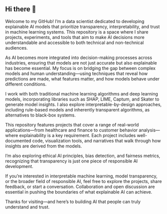 ## Hi there 👋

Welcome to my GitHub! I’m a data scientist dedicated to developing explainable AI models that prioritize transparency, interpretability, and trust in machine learning systems. This repository is a space where I share projects, experiments, and tools that aim to make AI decisions more understandable and accessible to both technical and non-technical audiences.

As AI becomes more integrated into decision-making processes across industries, ensuring that models are not just accurate but also explainable has become essential. My focus is on bridging the gap between complex models and human understanding—using techniques that reveal how predictions are made, what features matter, and how models behave under different conditions.

I work with both traditional machine learning algorithms and deep learning models, incorporating libraries such as SHAP, LIME, Captum, and Skater to generate model insights. I also explore interpretable-by-design approaches, including rule-based models and inherently transparent algorithms, as alternatives to black-box systems.

This repository features projects that cover a range of real-world applications—from healthcare and finance to customer behavior analysis—where explainability is a key requirement. Each project includes well-documented code, visualization tools, and narratives that walk through how insights are derived from the models.

I’m also exploring ethical AI principles, bias detection, and fairness metrics, recognizing that transparency is just one piece of responsible AI development.

If you’re interested in interpretable machine learning, model transparency, or the broader field of responsible AI, feel free to explore the projects, share feedback, or start a conversation. Collaboration and open discussion are essential in pushing the boundaries of what explainable AI can achieve.

Thanks for visiting—and here’s to building AI that people can truly understand and trust.


